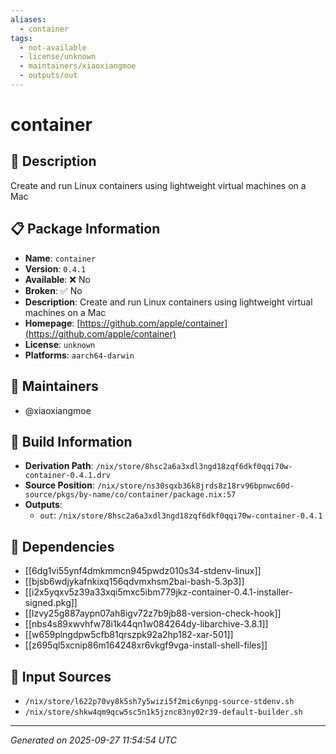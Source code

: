 ```yaml
---
aliases:
  - container
tags:
  - not-available
  - license/unknown
  - maintainers/xiaoxiangmoe
  - outputs/out
---
```


# container

## 📝 Description

Create and run Linux containers using lightweight virtual machines on a Mac

## 📋 Package Information

- **Name**: `container`
- **Version**: `0.4.1`
- **Available**: ❌ No
- **Broken**: ✅ No
- **Description**: Create and run Linux containers using lightweight virtual machines on a Mac
- **Homepage**: [https://github.com/apple/container](https://github.com/apple/container)
- **License**: `unknown`
- **Platforms**: `aarch64-darwin`
## 👥 Maintainers

- @xiaoxiangmoe


## 🔧 Build Information

- **Derivation Path**: `/nix/store/8hsc2a6a3xdl3ngd18zqf6dkf0qqi70w-container-0.4.1.drv`
- **Source Position**: `/nix/store/ns30sqxb36k8jrds8z18rv96bpnwc60d-source/pkgs/by-name/co/container/package.nix:57`
- **Outputs**:
  - `out`:  `/nix/store/8hsc2a6a3xdl3ngd18zqf6dkf0qqi70w-container-0.4.1`

## 🔗 Dependencies

- [[6dg1vi55ynf4dmkmmcn945pwdz010s34-stdenv-linux]]
- [[bjsb6wdjykafnkixq156qdvmxhsm2bai-bash-5.3p3]]
- [[i2x5yqxv5z39a33xqi5mxc5ibm779jkz-container-0.4.1-installer-signed.pkg]]
- [[lzvy25g887aypn07ah8igv72z7b9jb88-version-check-hook]]
- [[nbs4s89xwvhfw78i1k44qn1w084264dy-libarchive-3.8.1]]
- [[w659plngdpw5cfb81qrszpk92a2hp182-xar-501]]
- [[z695ql5xcnip86m164248xr6vkgf9vga-install-shell-files]]

## 📁 Input Sources

- `/nix/store/l622p70vy8k5sh7y5wizi5f2mic6ynpg-source-stdenv.sh`
- `/nix/store/shkw4qm9qcw5sc5n1k5jznc83ny02r39-default-builder.sh`

---
*Generated on 2025-09-27 11:54:54 UTC*
